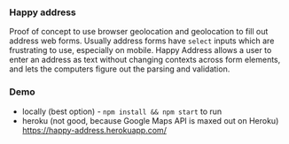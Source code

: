 ### Happy address

Proof of concept to use browser geolocation and geolocation to fill out address web forms. Usually address forms have `select` inputs which are frustrating to use, especially on mobile. Happy Address allows a user to enter an address as text without changing contexts across form elements, and lets the computers figure out the parsing and validation.

### Demo

- locally (best option) - `npm install && npm start` to run
- heroku (not good, because Google Maps API is maxed out on Heroku) https://happy-address.herokuapp.com/
